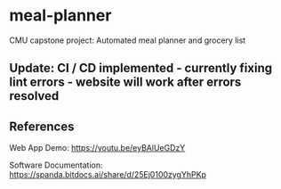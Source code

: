 # meal-planner
CMU capstone project: Automated meal planner and grocery list
## Update: CI / CD implemented - currently fixing lint errors - website will work after errors resolved

## References
Web App Demo: https://youtu.be/eyBAlUeGDzY

Software Documentation: https://spanda.bitdocs.ai/share/d/25Ej0100zygYhPKp
